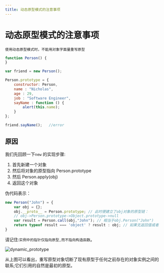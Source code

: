 ```yaml
---
title: 动态原型模式的注意事项
---
```


# 动态原型模式的注意事项

`使用动态原型模式时，不能用对象字面量重写原型`

```javascript
function Person() {
}

var friend = new Person();

Person.prototype = {
    constructor: Person,
    name : "Nicholas",
    age : 29,
    job : "Software Engineer",
    sayName : function () {
        alert(this.name);
    }
};

friend.sayName();   //error
```

## 原因

我们先回顾一下`new` 的实现步骤:

1. 首先新建一个对象
2. 然后将对象的原型指向 Person.prototype
3. 然后 Person.apply(obj)
4. 返回这个对象

伪代码表示：

```javascript
new Person("John") = {
    var obj = {};
    obj.__proto__ = Person.prototype; // 此时便建立了obj对象的原型链：
    // obj->Person.prototype->Object.prototype->null
    var result = Person.call(obj,"John"); // 相当于obj.Person("John")
    return typeof result === 'object' ? result : obj; // 如果无返回值或者返回一个非对象值，则将obj返回作为新对象
}
```

请记住:`实例中的指针仅指向原型,而不指向构造函数`。

![dynamic_prototype](../assets/images/dynamic_proto.png "动态原型")

从上图可以看出，重写原型对象切断了现有原型于任何之前存在的对象实例之间的联系;它们引用的自然是最初的原型。